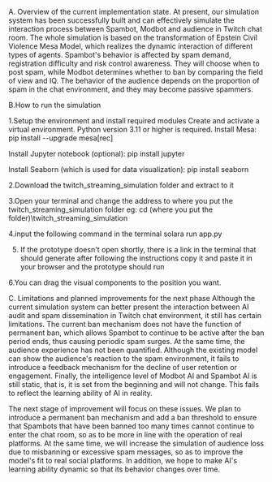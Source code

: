 A. Overview of the current implementation state.
At present, our simulation system has been successfully built and can effectively simulate the interaction process between Spambot, Modbot and audience in Twitch chat room. The whole simulation is based on the transformation of Epstein Civil Violence Mesa Model, which realizes the dynamic interaction of different types of agents. Spambot's behavior is affected by spam demand, registration difficulty and risk control awareness. They will choose when to post spam, while Modbot determines whether to ban by comparing the field of view and IQ. The behavior of the audience depends on the proportion of spam in the chat environment, and they may become passive spammers.


B.How to run the simulation

1.Setup the environment and install required modules
Create and activate a virtual environment. Python version 3.11 or higher is required.
Install Mesa:
pip install --upgrade mesa[rec] 


Install Jupyter notebook (optional):
pip install jupyter


Install Seaborn (which is used for data visualization):
pip install seaborn

2.Download the twitch_streaming_simulation folder and extract to it

3.Open your terminal and change the address to where you put the twitch_streaming_simulation folder
eg:        cd (where you put the folder)\twitch_streaming_simulation

4.input the following command in the terminal
solara run app.py

5. If the prototype doesn't open shortly, there is a link in the terminal that should generate after following the instructions copy it and paste it in your browser and the prototype should run 

6.You can drag the visual components to the position you want.


C. Limitations and planned improvements for the next phase
Although the current simulation system can better present the interaction between AI audit and spam dissemination in Twitch chat environment, it still has certain limitations. The current ban mechanism does not have the function of permanent ban, which allows Spambot to continue to be active after the ban period ends, thus causing periodic spam surges. At the same time, the audience experience has not been quantified. Although the existing model can show the audience's reaction to the spam environment, it fails to introduce a feedback mechanism for the decline of user retention or engagement. Finally, the intelligence level of Modbot AI and Spambot AI is still static, that is, it is set from the beginning and will not change. This fails to reflect the learning ability of AI in reality.


The next stage of improvement will focus on these issues. We plan to introduce a permanent ban mechanism and add a ban threshold to ensure that Spambots that have been banned too many times cannot continue to enter the chat room, so as to be more in line with the operation of real platforms. At the same time, we will increase the simulation of audience loss due to misbanning or excessive spam messages, so as to improve the model's fit to real social platforms. In addition, we hope to make AI's learning ability dynamic so that its behavior changes over time.
